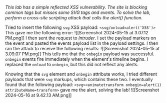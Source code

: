 *This lab has a simple reflected XSS vulnerability. The site is blocking common tags but misses some SVG tags and events.
To solve the lab, perform a cross-site scripting attack that calls the alert() function.*

Tried to insert the following `svg` XSS payload:
`<svg/onload=alert('XSS')>`
This gave me the following error:
![[Screenshot 2024-05-15 at 3.07.12 PM.png]]
I then sent the request to *Intruder*. I set the payload markers on the event and pasted the events payload list in the payload settings. I then ran the attack to receive the following results:
![[Screenshot 2024-05-15 at 3.09.07 PM.png]]
This tells me that the `onbegin` payload was successful. `onbegin` events fire immediately when the element's timeline begins. I replaced the `onload` to `onbegin`, but this did not reflect any alerts. 

Knowing that the `svg` element and `onbegin` attribute works, I tried different payloads that were `svg` markups, which contains  these two. I eventually found that the following payload:
`<svg><animatetransform onbegin=alert(1) attributeName=transform>` gave me the alert, solving the lab!
![[Screenshot 2024-05-16 at 9.42.13 AM.png]]
